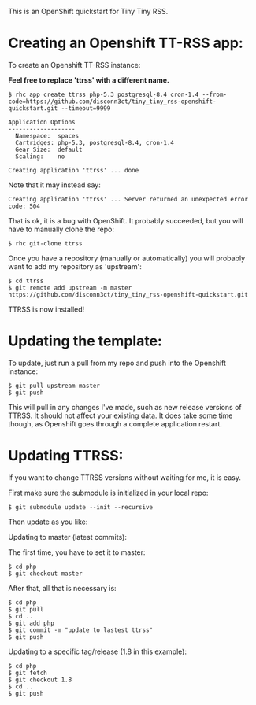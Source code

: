 This is an OpenShift quickstart for Tiny Tiny RSS.

Creating an Openshift TT-RSS app:
=================================

To create an Openshift TT-RSS instance:

**Feel free to replace 'ttrss' with a different name.**

    $ rhc app create ttrss php-5.3 postgresql-8.4 cron-1.4 --from-code=https://github.com/disconn3ct/tiny_tiny_rss-openshift-quickstart.git --timeout=9999
    
    Application Options
    -------------------
      Namespace:  spaces
      Cartridges: php-5.3, postgresql-8.4, cron-1.4
      Gear Size:  default
      Scaling:    no

    Creating application 'ttrss' ... done

Note that it may instead say:

    Creating application 'ttrss' ... Server returned an unexpected error code: 504

That is ok, it is a bug with OpenShift. It probably succeeded, but you will have to manually clone the repo:

    $ rhc git-clone ttrss

Once you have a repository (manually or automatically) you will probably want to add my repository as 'upstream':

    $ cd ttrss
    $ git remote add upstream -m master https://github.com/disconn3ct/tiny_tiny_rss-openshift-quickstart.git

TTRSS is now installed!

Updating the template:
======================
To update, just run a pull from my repo and push into the Openshift instance:

    $ git pull upstream master
    $ git push

This will pull in any changes I've made, such as new release versions of TTRSS. It should not affect your existing data. It does take some time though, as Openshift goes through a complete application restart.

Updating TTRSS:
===============
If you want to change TTRSS versions without waiting for me, it is easy.

First make sure the submodule is initialized in your local repo:

    $ git submodule update --init --recursive

Then update as you like:

Updating to master (latest commits):

The first time, you have to set it to master:

    $ cd php
    $ git checkout master
    
After that, all that is necessary is:

    $ cd php
    $ git pull
    $ cd ..
    $ git add php
    $ git commit -m "update to lastest ttrss"
    $ git push

Updating to a specific tag/release (1.8 in this example):

    $ cd php
    $ git fetch
    $ git checkout 1.8
    $ cd ..
    $ git push
